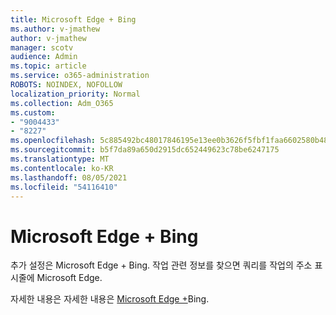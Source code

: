 ```yaml
---
title: Microsoft Edge + Bing
ms.author: v-jmathew
author: v-jmathew
manager: scotv
audience: Admin
ms.topic: article
ms.service: o365-administration
ROBOTS: NOINDEX, NOFOLLOW
localization_priority: Normal
ms.collection: Adm_O365
ms.custom:
- "9004433"
- "8227"
ms.openlocfilehash: 5c885492bc48017846195e13ee0b3626f5fbf1faa6602580b487141a6d21df9d
ms.sourcegitcommit: b5f7da89a650d2915dc652449623c78be6247175
ms.translationtype: MT
ms.contentlocale: ko-KR
ms.lasthandoff: 08/05/2021
ms.locfileid: "54116410"
---
```

# <a name="get-started-with-microsoft-edge--bing"></a>Microsoft Edge + Bing

추가 설정은 Microsoft Edge + Bing. 작업 관련 정보를 찾으면 쿼리를 작업의 주소 표시줄에 Microsoft Edge.

자세한 내용은 자세한 내용은 [Microsoft Edge +](https://go.microsoft.com/fwlink/?linkid=2152963)Bing.
